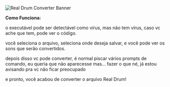 ![Real Drum Converter Banner](https://github.com/user-attachments/assets/a53c63a8-0498-43d5-b3fe-586ef9669c49)

__Como Funciona:​__

o executável pode ser detectável como vírus, mas não tem vírus, caso vc ache que tem, pode ver o código​.

você seleciona o arquivo, seleciona onde deseja salvar, e você pode ver os sons que serão convertidos.

depois disso vc pode converter, é normal piscar vários prompts de comando, eu queria que não aparecesse mas... fazer o que né, já estou avisando pra vc não ficar preocupado

e pronto, você acabou de converter o arquivo Real Drum!
